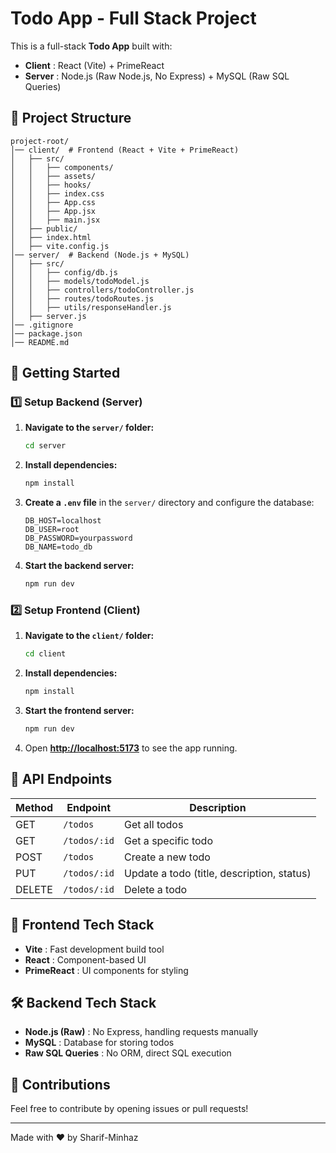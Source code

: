 # Todo App - Full Stack Project

This is a full-stack **Todo App** built with:

-   **Client** : React (Vite) + PrimeReact
-   **Server** : Node.js (Raw Node.js, No Express) + MySQL (Raw SQL Queries)

## 📂 Project Structure

```
project-root/
│── client/  # Frontend (React + Vite + PrimeReact)
│   ├── src/
│   │   ├── components/
│   │   ├── assets/
│   │   ├── hooks/
│   │   ├── index.css
│   │   ├── App.css
│   │   ├── App.jsx
│   │   ├── main.jsx
│   ├── public/
│   ├── index.html
│   ├── vite.config.js
│── server/  # Backend (Node.js + MySQL)
│   ├── src/
│   │   ├── config/db.js
│   │   ├── models/todoModel.js
│   │   ├── controllers/todoController.js
│   │   ├── routes/todoRoutes.js
│   │   ├── utils/responseHandler.js
│   ├── server.js
│── .gitignore
│── package.json
│── README.md
```

## 🚀 Getting Started

### 1️⃣ Setup Backend (Server)

1. **Navigate to the `server/` folder:**
    ```sh
    cd server
    ```
2. **Install dependencies:**
    ```sh
    npm install
    ```
3. **Create a `.env` file** in the `server/` directory and configure the database:
    ```env
    DB_HOST=localhost
    DB_USER=root
    DB_PASSWORD=yourpassword
    DB_NAME=todo_db
    ```
4. **Start the backend server:**
    ```sh
    npm run dev
    ```

### 2️⃣ Setup Frontend (Client)

1. **Navigate to the `client/` folder:**
    ```sh
    cd client
    ```
2. **Install dependencies:**
    ```sh
    npm install
    ```
3. **Start the frontend server:**
    ```sh
    npm run dev
    ```
4. Open **[http://localhost:5173](http://localhost:5173/)** to see the app running.

## 📌 API Endpoints

| Method | Endpoint     | Description                                |
| ------ | ------------ | ------------------------------------------ |
| GET    | `/todos`     | Get all todos                              |
| GET    | `/todos/:id` | Get a specific todo                        |
| POST   | `/todos`     | Create a new todo                          |
| PUT    | `/todos/:id` | Update a todo (title, description, status) |
| DELETE | `/todos/:id` | Delete a todo                              |

## 🎨 Frontend Tech Stack

-   **Vite** : Fast development build tool
-   **React** : Component-based UI
-   **PrimeReact** : UI components for styling

## 🛠 Backend Tech Stack

-   **Node.js (Raw)** : No Express, handling requests manually
-   **MySQL** : Database for storing todos
-   **Raw SQL Queries** : No ORM, direct SQL execution

## 🤝 Contributions

Feel free to contribute by opening issues or pull requests!

---

Made with ❤️ by Sharif-Minhaz
